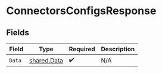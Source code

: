 # ConnectorsConfigsResponse


## Fields

| Field                                      | Type                                       | Required                                   | Description                                |
| ------------------------------------------ | ------------------------------------------ | ------------------------------------------ | ------------------------------------------ |
| `Data`                                     | [shared.Data](../../models/shared/data.md) | :heavy_check_mark:                         | N/A                                        |